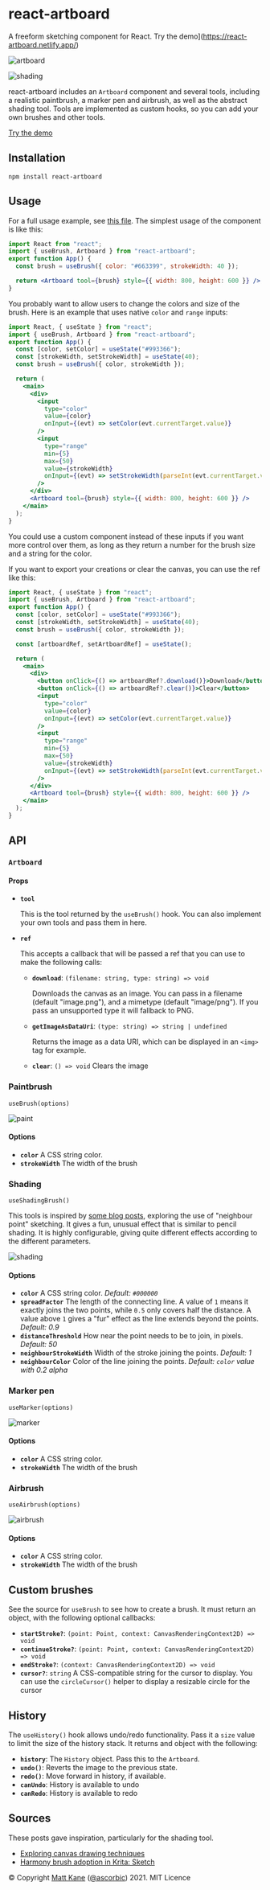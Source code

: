 # react-artboard

A freeform sketching component for React. Try the
demo](https://react-artboard.netlify.app/)

![artboard](https://raw.githubusercontent.com/ascorbic/react-artboard/main/artboard.png)

![shading](https://raw.githubusercontent.com/ascorbic/react-artboard/main/images/shading.gif)

react-artboard includes an `Artboard` component and several tools, including a
realistic paintbrush, a marker pen and airbrush, as well as the abstract shading
tool. Tools are implemented as custom hooks, so you can add your own brushes and
other tools.

[Try the demo](https://react-artboard.netlify.app/)

## Installation

```shell
npm install react-artboard
```

## Usage

For a full usage example, see
[this file](https://github.com/ascorbic/react-artboard/blob/main/example/App.tsx).
The simplest usage of the component is like this:

```jsx
import React from "react";
import { useBrush, Artboard } from "react-artboard";
export function App() {
  const brush = useBrush({ color: "#663399", strokeWidth: 40 });

  return <Artboard tool={brush} style={{ width: 800, height: 600 }} />;
}
```

You probably want to allow users to change the colors and size of the brush.
Here is an example that uses native `color` and `range` inputs:

```jsx
import React, { useState } from "react";
import { useBrush, Artboard } from "react-artboard";
export function App() {
  const [color, setColor] = useState("#993366");
  const [strokeWidth, setStrokeWidth] = useState(40);
  const brush = useBrush({ color, strokeWidth });

  return (
    <main>
      <div>
        <input
          type="color"
          value={color}
          onInput={(evt) => setColor(evt.currentTarget.value)}
        />
        <input
          type="range"
          min={5}
          max={50}
          value={strokeWidth}
          onInput={(evt) => setStrokeWidth(parseInt(evt.currentTarget.value))}
        />
      </div>
      <Artboard tool={brush} style={{ width: 800, height: 600 }} />
    </main>
  );
}
```

You could use a custom component instead of these inputs if you want more
control over them, as long as they return a number for the brush size and a
string for the color.

If you want to export your creations or clear the canvas, you can use the ref
like this:

```jsx
import React, { useState } from "react";
import { useBrush, Artboard } from "react-artboard";
export function App() {
  const [color, setColor] = useState("#993366");
  const [strokeWidth, setStrokeWidth] = useState(40);
  const brush = useBrush({ color, strokeWidth });

  const [artboardRef, setArtboardRef] = useState();

  return (
    <main>
      <div>
        <button onClick={() => artboardRef?.download()}>Download</button>
        <button onClick={() => artboardRef?.clear()}>Clear</button>
        <input
          type="color"
          value={color}
          onInput={(evt) => setColor(evt.currentTarget.value)}
        />
        <input
          type="range"
          min={5}
          max={50}
          value={strokeWidth}
          onInput={(evt) => setStrokeWidth(parseInt(evt.currentTarget.value))}
        />
      </div>
      <Artboard tool={brush} style={{ width: 800, height: 600 }} />
    </main>
  );
}
```

## API

### `Artboard`

#### Props

- **`tool`**

  This is the tool returned by the `useBrush()` hook. You can also implement
  your own tools and pass them in here.

- **`ref`**

  This accepts a callback that will be passed a ref that you can use to make the
  following calls:

  - **`download`**: `(filename: string, type: string) => void`

    Downloads the canvas as an image. You can pass in a filename (default
    "image.png"), and a mimetype (default "image/png"). If you pass an
    unsupported type it will fallback to PNG.

  - **`getImageAsDataUri`**: `(type: string) => string | undefined`

    Returns the image as a data URI, which can be displayed in an `<img>` tag
    for example.

  - **`clear`**: `() => void` Clears the image

### Paintbrush

`useBrush(options)`

![paint](https://raw.githubusercontent.com/ascorbic/react-artboard/main/images/paint.png)

#### Options

- **`color`** A CSS string color.
- **`strokeWidth`** The width of the brush

### Shading

`useShadingBrush()`

This tools is inspired by [some blog posts](#sources), exploring the use of
"neighbour point" sketching. It gives a fun, unusual effect that is similar to
pencil shading. It is highly configurable, giving quite different effects
according to the different parameters.

![shading](https://raw.githubusercontent.com/ascorbic/react-artboard/main/images/shading.png)

#### Options

- **`color`** A CSS string color. _Default: `#000000`_
- **`spreadFactor`** The length of the connecting line. A value of `1` means it
  exactly joins the two points, while `0.5` only covers half the distance. A
  value above `1` gives a "fur" effect as the line extends beyond the points.
  _Default: 0.9_
- **`distanceThreshold`** How near the point needs to be to join, in pixels.
  _Default: 50_
- **`neighbourStrokeWidth`** Width of the stroke joining the points. _Default:
  1_
- **`neighbourColor`** Color of the line joining the points. _Default: `color`
  value with 0.2 alpha_

### Marker pen

`useMarker(options)`

![marker](https://raw.githubusercontent.com/ascorbic/react-artboard/main/images/marker.png)

#### Options

- **`color`** A CSS string color.
- **`strokeWidth`** The width of the brush

### Airbrush

`useAirbrush(options)`

![airbrush](https://raw.githubusercontent.com/ascorbic/react-artboard/main/images/airbrush.png)

#### Options

- **`color`** A CSS string color.
- **`strokeWidth`** The width of the brush

## Custom brushes

See the source for `useBrush` to see how to create a brush. It must return an
object, with the following optional callbacks:

- **`startStroke?`**:
  `(point: Point, context: CanvasRenderingContext2D) => void`
- **`continueStroke?`**:
  `(point: Point, context: CanvasRenderingContext2D) => void`
- **`endStroke?`**: `(context: CanvasRenderingContext2D) => void`
- **`cursor?`**: `string` A CSS-compatible string for the cursor to display. You
  can use the `circleCursor()` helper to display a resizable circle for the
  cursor

## History

The `useHistory()` hook allows undo/redo functionality. Pass it a `size` value
to limit the size of the history stack. It returns and object with the
following:

- **`history`**: The `History` object. Pass this to the `Artboard`.
- **`undo()`**: Reverts the image to the previous state.
- **`redo()`**: Move forward in history, if available.
- **`canUndo`**: History is available to undo
- **`canRedo`**: History is available to redo

## Sources

These posts gave inspiration, particularly for the shading tool.

- [Exploring canvas drawing techniques](http://perfectionkills.com/exploring-canvas-drawing-techniques/)
- [Harmony brush adoption in Krita: Sketch](http://lukast.mediablog.sk/log/?p=347)

© Copyright [Matt Kane](https://mk.gg)
([@ascorbic](https://github.com/ascorbic)) 2021. MIT Licence
